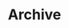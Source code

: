 ---
title: Archive
description: archive archive archive
header_img: img/blackboard.jpg
short: true
---